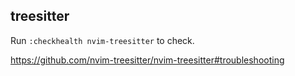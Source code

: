 ## treesitter

Run `:checkhealth nvim-treesitter` to check.

https://github.com/nvim-treesitter/nvim-treesitter#troubleshooting
